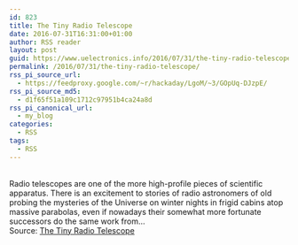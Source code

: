 ```yaml
---
id: 823
title: The Tiny Radio Telescope
date: 2016-07-31T16:31:00+01:00
author: RSS reader
layout: post
guid: https://www.uelectronics.info/2016/07/31/the-tiny-radio-telescope/
permalink: /2016/07/31/the-tiny-radio-telescope/
rss_pi_source_url:
  - https://feedproxy.google.com/~r/hackaday/LgoM/~3/GOpUq-DJzpE/
rss_pi_source_md5:
  - d1f65f51a109c1712c97951b4ca24a8d
rss_pi_canonical_url:
  - my_blog
categories:
  - RSS
tags:
  - RSS
---
```

&#013;  
Radio telescopes are one of the more high-profile pieces of scientific apparatus. There is an excitement to stories of radio astronomers of old probing the mysteries of the Universe on winter nights in frigid cabins atop massive parabolas, even if nowadays their somewhat more fortunate successors do the same work from…&#013;  
Source: <a href="https://feedproxy.google.com/~r/hackaday/LgoM/~3/GOpUq-DJzpE/" target="_blank">The Tiny Radio Telescope</a>